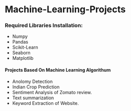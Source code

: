 # Machine-Learning-Projects

### Required Libraries Installation:
- Numpy
- Pandas
- Scikit-Learn
- Seaborn
- Matplotlib



#### Projects Based On Machine Learning Algorithum
- Anolomy Detection 
- Indian Crop Prediction
- Sentiment Analysis of Zomato review.
- Text summarization
- Keyword Extraction of Website.
